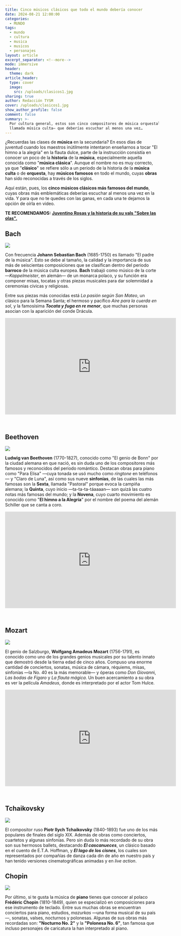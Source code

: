 ```yaml
---
title: Cinco músicos clásicos que todo el mundo debería conocer
date: 2024-08-21 12:00:00
categories:
  - MUNDO
tags:
  - mundo
  - cultura
  - musica
  - musicos
  - personajes
layout: article
excerpt_separator: <!--more-->
mode: immersive
header:
  theme: dark
article_header:
  type: cover
  image:
    src: /uploads/clasicos1.jpg
sharing: true
author: Redacción TYSM
cover: /uploads/clasicos1.jpg
show_author_profile: false
comment: false
summary: >-
  Por cultura general, estos son cinco compositores de música orquestal —también
  llamada música culta— que deberías escuchar al menos una vez…
---
```

¿Recuerdas las clases de **música** en la secundaria? En esos días de juventud cuando los maestros inútilmente intentaron enseñarnos a tocar "El himno a la alegría" en la flauta dulce, parte de la instrucción consistía en conocer un poco de la **historia** de la **música**, especialmente aquella conocida como "**música clásica**". Aunque el nombre no es muy correcto, ya que "**clásico**" se refiere sólo a un periodo de la historia de la **música culta** o de **orquesta**, hay **músicos famosos** en todo el mundo, cuyas **obras** han sido reconocidas a través de los siglos.

Aquí están, pues, los **cinco músicos clásicos más famosos del mundo**, cuyas obras más emblemáticas deberías escuchar al menos una vez en la vida. Y para que no te quedes con las ganas, en cada una te dejamos la opción de oírla en video.

**TE RECOMENDAMOS:** [**Juventino Rosas y la historia de su vals "Sobre las olas".**](https://blog.tonoysumariachi.com/cultura/2022/11/10/juventino-rosas-y-la-historia-de-su-vals-sobre-las-olas.html)

## Bach

![](https://upload.wikimedia.org/wikipedia/commons/6/6a/Johann_Sebastian_Bach.jpg)

Con frecuencia **Johann Sebastian Bach** (1685-1750) es llamado "El padre de la música". Esto se debe al tamaño, la calidad y la importancia de sus más de seiscientas composiciones que se clasifican dentro del periodo **barroco** de la música culta europea. **Bach** trabajó como músico de la corte —*Kappelmeister*, en alemán— de un monarca polaco, y su función era componer misas, tocatas y otras piezas musicales para dar solemnidad a ceremonias cívicas y religiosas.

Entre sus piezas más conocidas está *La pasión según San Mateo*, un clásico para la Semana Santa; el hermoso y pacífico *Aire para la cuerda en sol*, y la famosísima ***Tocata y fuga en re menor***, que muchas personas asocian con la aparición del conde Drácula.

<iframe width="560" height="315" src="https://www.youtube.com/embed/Nnuq9PXbywA?si=f9S4tcKNNB060Mpg" title="YouTube video player" frameborder="0" allow="accelerometer; autoplay; clipboard-write; encrypted-media; gyroscope; picture-in-picture; web-share" referrerpolicy="strict-origin-when-cross-origin" allowfullscreen></iframe>

&nbsp;

## Beethoven

![](https://upload.wikimedia.org/wikipedia/commons/thumb/7/73/Josef_Willibrord_M%C3%A4hler%2C_Ludwig_van_Beethoven_%28Komponist%29%2C_um_1804%E2%80%931805%2C_Sammlung_Wien_Museum_Inv._Nr._104650%2C_Foto_Birgit_und_Peter_Kainz%2C_Wien_Museum.jpg/610px-Josef_Willibrord_M%C3%A4hler%2C_Ludwig_van_Beethoven_%28Komponist%29%2C_um_1804%E2%80%931805%2C_Sammlung_Wien_Museum_Inv._Nr._104650%2C_Foto_Birgit_und_Peter_Kainz%2C_Wien_Museum.jpg)

**Ludwig van Beethoven** (1770-1827), conocido como "El genio de Bonn" por la ciudad alemana en que nació, es sin duda uno de los compositores más famosos y reconocidos del periodo romántico. Destacan obras para piano como "Para Elisa" —cuya tonada se usó mucho como *ringtone* en teléfonos— y "Claro de Luna", así como sus nueve **sinfonías**, de las cuales las más famosas son la **Sexta**, llamada "Pastoral" porque evoca la campiña alemana; la **Quinta**, cuyo inicio —ta-ta-ta-táaaaan— son quizá las cuatro notas más famosas del mundo; y la **Novena**, cuyo cuarto movimiento es conocido como "**El himno a la Alegría**" por el nombre del poema del alemán Schiller que se canta a coro.

<iframe width="560" height="315" src="https://www.youtube.com/embed/XRCe86HVSJw?si=b3TgZbT2ib4M35Fm" title="YouTube video player" frameborder="0" allow="accelerometer; autoplay; clipboard-write; encrypted-media; gyroscope; picture-in-picture; web-share" referrerpolicy="strict-origin-when-cross-origin" allowfullscreen></iframe>

&nbsp;

## Mozart

![](https://upload.wikimedia.org/wikipedia/commons/thumb/c/cc/Mozart_Portrait_Croce.jpg/706px-Mozart_Portrait_Croce.jpg)

El genio de Salzburgo, **Wolfgang Amadeus Mozart** (1756-1791), es conocido como uno de los grandes genios musicales por su talento innato que demostró desde la tierna edad de cinco años. Compuso una enorme cantidad de conciertos, sonatas, música de cámara, réquiems, misas, sinfonías —la No. 40 es la más memorable— y óperas como *Don Giovann*i, *Las bodas de Fígaro* y *La flauta mágica*. Un buen acercamiento a su obra es ver la película *Amadeus*, donde es interpretado por el actor Tom Hulce.

<iframe width="560" height="315" src="https://www.youtube.com/embed/5kwTEYNZosE?si=cn-uOYY09yFfET91" title="YouTube video player" frameborder="0" allow="accelerometer; autoplay; clipboard-write; encrypted-media; gyroscope; picture-in-picture; web-share" referrerpolicy="strict-origin-when-cross-origin" allowfullscreen></iframe>

&nbsp;

## Tchaikovsky

![](https://upload.wikimedia.org/wikipedia/commons/thumb/d/d7/Portr%C3%A4t_des_Komponisten_Pjotr_I._Tschaikowski_%281840-1893%29.jpg/598px-Portr%C3%A4t_des_Komponisten_Pjotr_I._Tschaikowski_%281840-1893%29.jpg)

El compositor ruso **Piotr Ilych Tchaikovsky** (1840-1893) fue uno de los más populares de finales del siglo XIX. Además de obras como conciertos, cuartetos y algunas sinfonías. Pero sin duda lo más recordado de su obra son sus hermosos ballets, destacando ***El cascanueces***, un clásico basado en el cuento de E.T.A. Hoffman, y ***El lago de los cisnes***, los cuales son representados por compañías de danza cada din de año en nuestro país y han tenido versiones cinematográficas animadas y en *live action*.

## Chopin

![](https://upload.wikimedia.org/wikipedia/commons/thumb/7/7e/Fr%C3%A9d%C3%A9ric_Chopin_1849.jpg/535px-Fr%C3%A9d%C3%A9ric_Chopin_1849.jpg)

Por último, si te gusta la música de **piano** tienes que conocer al polaco **Frédéric Chopin** (1810-1849), quien se especializó en composiciones para ese instrumento de teclado. Entre sus muchas obras se encuentran conciertos para piano, estudios, *mazurkas* —una forma musical de su país—, sonatas, valses, nocturnos y polonesas. Algunas de sus obras más recordadas son: **"Nocturno No. 2"** y la **"Polonesa No. 6"**, tan famosa que incluso personajes de caricatura la han interpretado al piano.

&nbsp;

&nbsp;